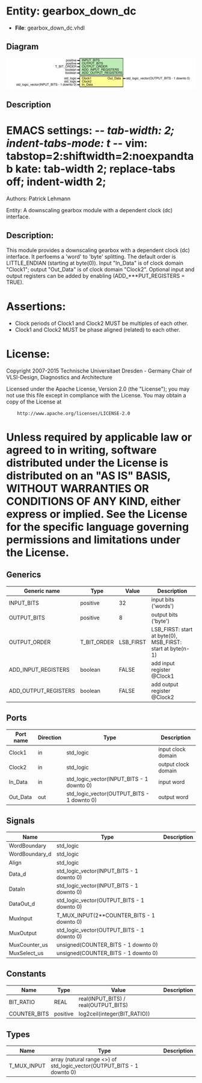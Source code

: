 # Entity: gearbox_down_dc

- **File**: gearbox_down_dc.vhdl
## Diagram

![Diagram](gearbox_down_dc.svg "Diagram")
## Description

 EMACS settings: -*-  tab-width: 2; indent-tabs-mode: t -*-
 vim: tabstop=2:shiftwidth=2:noexpandtab
 kate: tab-width 2; replace-tabs off; indent-width 2;
 =============================================================================
 Authors:				 	Patrick Lehmann

 Entity:				 	A downscaling gearbox module with a dependent clock (dc) interface.

 Description:
 -------------------------------------
 This module provides a downscaling gearbox with a dependent clock (dc)
 interface. It perfoems a 'word' to 'byte' splitting. The default order is
 LITTLE_ENDIAN (starting at byte(0)). Input "In_Data" is of clock domain
 "Clock1"; output "Out_Data" is of clock domain "Clock2". Optional input and
 output registers can be added by enabling (ADD_***PUT_REGISTERS = TRUE).

 Assertions:
 ===========
 - Clock periods of Clock1 and Clock2 MUST be multiples of each other.
 - Clock1 and Clock2 MUST be phase aligned (related) to each other.

 License:
 =============================================================================
 Copyright 2007-2015 Technische Universitaet Dresden - Germany
										 Chair of VLSI-Design, Diagnostics and Architecture

 Licensed under the Apache License, Version 2.0 (the "License");
 you may not use this file except in compliance with the License.
 You may obtain a copy of the License at

		http://www.apache.org/licenses/LICENSE-2.0

 Unless required by applicable law or agreed to in writing, software
 distributed under the License is distributed on an "AS IS" BASIS,
 WITHOUT WARRANTIES OR CONDITIONS OF ANY KIND, either express or implied.
 See the License for the specific language governing permissions and
 limitations under the License.
 =============================================================================
## Generics

| Generic name         | Type        | Value     | Description                                                 |
| -------------------- | ----------- | --------- | ----------------------------------------------------------- |
| INPUT_BITS           | positive    | 32        |  input bits ('words')                                       |
| OUTPUT_BITS          | positive    | 8         |  output bits ('byte')                                       |
| OUTPUT_ORDER         | T_BIT_ORDER | LSB_FIRST |  LSB_FIRST: start at byte(0), MSB_FIRST: start at byte(n-1) |
| ADD_INPUT_REGISTERS  | boolean     | FALSE     |  add input register @Clock1                                 |
| ADD_OUTPUT_REGISTERS | boolean     | FALSE     |  add output register @Clock2                                |
## Ports

| Port name | Direction | Type                                       | Description          |
| --------- | --------- | ------------------------------------------ | -------------------- |
| Clock1    | in        | std_logic                                  |  input clock domain  |
| Clock2    | in        | std_logic                                  |  output clock domain |
| In_Data   | in        | std_logic_vector(INPUT_BITS - 1 downto 0)  |  input word          |
| Out_Data  | out       | std_logic_vector(OUTPUT_BITS - 1 downto 0) |  output word         |
## Signals

| Name           | Type                                       | Description |
| -------------- | ------------------------------------------ | ----------- |
| WordBoundary   | std_logic                                  |             |
| WordBoundary_d | std_logic                                  |             |
| Align          | std_logic                                  |             |
| Data_d         | std_logic_vector(INPUT_BITS - 1 downto 0)  |             |
| DataIn         | std_logic_vector(INPUT_BITS - 1 downto 0)  |             |
| DataOut_d      | std_logic_vector(OUTPUT_BITS - 1 downto 0) |             |
| MuxInput       | T_MUX_INPUT(2**COUNTER_BITS - 1 downto 0)  |             |
| MuxOutput      | std_logic_vector(OUTPUT_BITS - 1 downto 0) |             |
| MuxCounter_us  | unsigned(COUNTER_BITS - 1 downto 0)        |             |
| MuxSelect_us   | unsigned(COUNTER_BITS - 1 downto 0)        |             |
## Constants

| Name         | Type     | Value                                 | Description |
| ------------ | -------- | ------------------------------------- | ----------- |
| BIT_RATIO    | REAL     |  real(INPUT_BITS) / real(OUTPUT_BITS) |             |
| COUNTER_BITS | positive |  log2ceil(integer(BIT_RATIO))         |             |
## Types

| Name        | Type                                                                    | Description |
| ----------- | ----------------------------------------------------------------------- | ----------- |
| T_MUX_INPUT | array (natural range <>) of std_logic_vector(OUTPUT_BITS - 1 downto 0)  |             |
